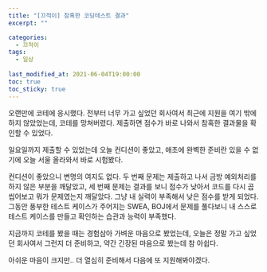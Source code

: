 ```yaml
---
title: "[끄적이] 참혹한 코딩테스트 결과"
excerpt: ""

categories:
  - 끄적이
tags:
  - 일상
 
last_modified_at: 2021-06-04T19:00:00
toc: true
toc_sticky: true
---
```




오랜만에 코테에 응시했다. 전부터 너무 가고 싶었던 회사여서 최근에 지원을 여기 밖에 하지 않았었는데, 코테를 망쳐버렸다. 제출하면 점수가 바로 나와서 참혹한 결과물을 확인할 수 있었다.



일요일까지 제출할 수 있었는데 오늘 컨디션이 좋았고, 애초에 완벽한 준비란 있을 수 없기에 오늘 서울 올라와서 바로 시험봤다.



컨디션이 좋았으니 변명의 여지도 없다. 두 번째 문제는 제출하고 나서 금방 예외처리를 하지 않은 부분을 깨달았고, 세 번째 문제는 결과를 보니 점수가 낮아서 코드를 다시 곱씹어보고 뭐가 문제였는지 깨달았다. 그냥 내 실력이 부족해서 낮은 점수를 받게 되었다. 그동안 풍부한 테스트 케이스가 주어지는 SWEA, BOJ에서 문제를 풀다보니 내 스스로 테스트 케이스를 만들고 확인하는 습관과 능력이 부족했다.



지금까지 코테를 봤을 때는 경험삼아 가벼운 마음으로 봤었는데, 오늘은 정말 가고 싶었던 회사여서 그런지 더 준비하고, 약간 긴장된 마음으로  봤는데 참 아쉽다. 



아쉬운 마음이 크지만..  더 열심히 준비해서 다음에 또 지원해봐야겠다.

